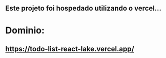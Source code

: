 ## Este projeto foi hospedado utilizando o vercel...
# Dominio:
## https://todo-list-react-lake.vercel.app/
